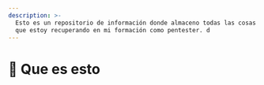 ```yaml
---
description: >-
  Esto es un repositorio de información donde almaceno todas las cosas útiles
  que estoy recuperando en mi formación como pentester. d
---
```


# 🦜 Que es esto

